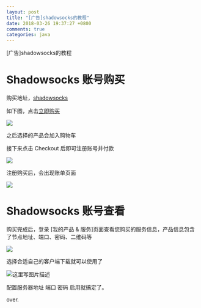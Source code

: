 ```yaml
---
layout: post
title: "[广告]shadowsocks的教程"
date: 2018-03-26 19:37:27 +0800
comments: true
categories: java
---
```


[广告]shadowsocks的教程
<!-- more -->

# Shadowsocks 账号购买

购买地址，[shadowsocks](https://portal.shadowsocks.to/aff.php?aff=12091)

如下图，点击[立即购买](https://portal.shadowsocks.to/aff.php?aff=12091)

![](https://ooo.0o0.ooo/2017/01/04/586d05895415d.png)

之后选择的产品会加入购物车

接下来点击 Checkout 后即可注册账号并付款

![](https://ooo.0o0.ooo/2017/01/04/586d05b8763f6.png)

注册购买后，会出现账单页面

![](https://ooo.0o0.ooo/2017/01/04/586d05dcc3708.png)

# Shadowsocks 账号查看

购买完成后，登录 [我的产品 & 服务]页面查看您购买的服务信息，产品信息包含了节点地址、端口、密码、二维码等

![](https://ooo.0o0.ooo/2017/01/04/586d061ebb51f.png)

选择合适自己的客户端下载就可以使用了

![这里写图片描述](//img-blog.csdn.net/20180314114610399?watermark/2/text/Ly9ibG9nLmNzZG4ubmV0L3NpbmF0XzI5ODQzNTQ3/font/5a6L5L2T/fontsize/400/fill/I0JBQkFCMA==/dissolve/70)

配置服务器地址 端口 密码 启用就搞定了。

over.
